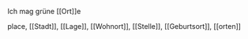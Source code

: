 Ich mag grüne [[Ort]]e


place, [[Stadt]], [[Lage]], [[Wohnort]], [[Stelle]], [[Geburtsort]], [[orten]]